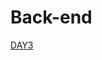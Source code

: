 Back-end
===

[DAY3](https://github.com/Kim-Min-Jong/2022_sw_advanced_study/tree/main/backend/java/day3/README.md)  
